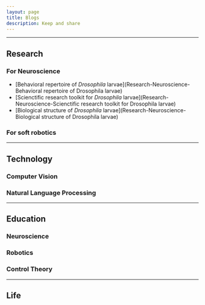 ```yaml
---
layout: page
title: Blogs
description: Keep and share
---
```


---
## Research
### For Neuroscience
* [Behavioral repertoire of *Drosophila* larvae](Research-Neuroscience-Behavioral repertoire of Drosophila larvae)
* [Scienctific research toolkit for *Drosophila* larvae](Research-Neuroscience-Scienctific research toolkit for Drosophila larvae)
* [Biological structure of *Drosophila* larvae](Research-Neuroscience-Biological structure of Drosophila larvae)

### For soft robotics

---
## Technology
### Computer Vision

### Natural Language Processing


---
## Education
### Neuroscience

### Robotics

### Control Theory



---
## Life

